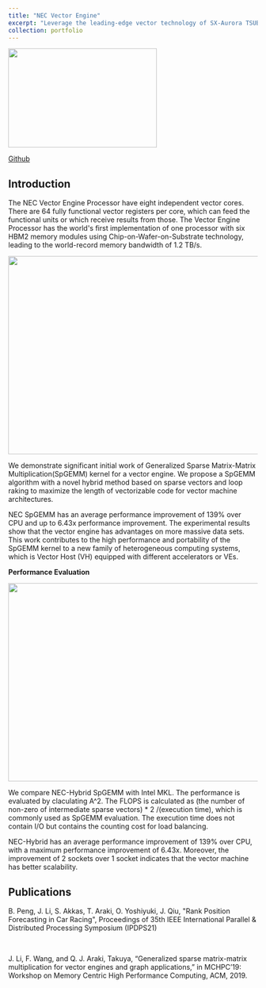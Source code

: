 ```yaml
---
title: "NEC Vector Engine"
excerpt: "Leverage the leading-edge vector technology of SX-Aurora TSUBASA<br/><img src='/JudyFox/images/NECimg.png' width='300' height='200'>"
collection: portfolio
---
```

<img src='/JudyFox/images/NECimg.png' width='300' height='200'>

[Github](https://github.com/dsc-nec/frovedis_matrix)

## Introduction

The NEC Vector Engine Processor have eight independent vector cores. There are 64 fully functional vector registers per core, which can feed the functional units or which receive results from those. The Vector Engine Processor has the world's first implementation of one processor with six HBM2 memory modules using Chip-on-Wafer-on-Substrate technology, leading to the world-record memory bandwidth of 1.2 TB/s.

<img src='/JudyFox/images/vector.png' width='800' height='400'>

We demonstrate significant initial work of Generalized Sparse Matrix-Matrix Multiplication(SpGEMM) kernel for a vector engine. We propose a SpGEMM algorithm with a novel hybrid method based on sparse vectors and loop raking to maximize the length of vectorizable code for vector machine architectures.

NEC SpGEMM has an average performance improvement of 139% over CPU and up to 6.43x performance improvement. The experimental results show that the vector engine has advantages on more massive data sets. This work contributes to the high performance and portability of the SpGEMM kernel to a new family of heterogeneous computing systems, which is Vector Host (VH) equipped with different accelerators or VEs.

**Performance Evaluation**  

<img src='/JudyFox/images/NECGraph.png' width='800' height='400'>

We compare NEC-Hybrid SpGEMM with Intel MKL. The performance is evaluated by claculating A^2. The FLOPS is calculated as
(the number of non-zero of intermediate sparse vectors) * 2 /(execution time), which is commonly used as SpGEMM evaluation. The execution time does not contain I/O but contains the counting cost for load balancing.

NEC-Hybrid has an average performance improvement of 139% over CPU, with a maximum performance improvement of 6.43x. Moreover, the improvement of 2 sockets over 1 socket indicates that the vector machine has better scalability.

## Publications

B. Peng, J. Li, S. Akkas, T. Araki, O. Yoshiyuki, J. Qiu, "Rank Position Forecasting in Car Racing",  Proceedings of 35th IEEE International Parallel & Distributed Processing Symposium (IPDPS21)

​

J. Li, F. Wang, and Q. J. Araki, Takuya, “Generalized sparse matrix-matrix multiplication for vector engines and graph applications,” in
MCHPC’19: Workshop on Memory Centric High Performance Computing, ACM, 2019.

